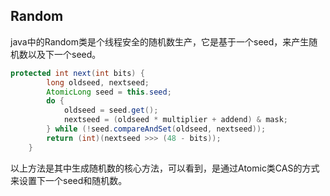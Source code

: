 ## Random

java中的Random类是个线程安全的随机数生产，它是基于一个seed，来产生随机数以及下一个seed。

```java
protected int next(int bits) {
        long oldseed, nextseed;
        AtomicLong seed = this.seed;
        do {
            oldseed = seed.get();
            nextseed = (oldseed * multiplier + addend) & mask;
        } while (!seed.compareAndSet(oldseed, nextseed));
        return (int)(nextseed >>> (48 - bits));
    }
```

以上方法是其中生成随机数的核心方法，可以看到，是通过Atomic类CAS的方式来设置下一个seed和随机数。

